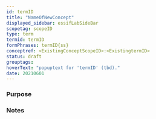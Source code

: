 ```yaml
---
id: termID
title: "NameOfNewConcept"
displayed_sidebar: essifLabSideBar
scopetag: scopeID
type: term
termid: termID
formPhrases: termID{ss}
conceptref: <ExistingConceptScopeID>:<ExistingtermID>
status: draft
grouptags:
hoverText: "popuptext for 'termID' (tbd)."
date: 20210601
---
```

<!--A Term is a word or phrase that is used in at least one scope (context and/or for specific purposes) to refer to some concept.
Please fill in the placeholders in this file as follows:
- `<existing-scopeID>`: machine readable text that identifies the scope in which this term is defined;
- `<Existing Scope>`: human readable text that identifies the scope in which this term is defined;
- `<new-termID>`: machine readable text that identifies this term within <existing-scopeID>;
- `<New Term>`: human readable text that identifies this term within <Existing Scope>;
- `<ExistingConceptScopeID>`: identifier of the scope in which the concept, to which the new term will refer, is known;
- `<ExistingtermID>`: machine readable identifier that identifies a concept within <ExistingConceptScopeID>
-->

### Purpose
<!--State the purpose(s) for which it is necessary (or at least: desirable) to define <New Term>.-->

### Notes
<!--Usually, the meaning of a term will not be _exactly_ the same as that of the concept to which it refers. Often, there are slight differences in meaning, or the term may emphasize specific characteristics of the concept, so as to accommodate specific needs of the scope in which it is defined. Please describe such deviations/emphasized characteristics in this section, and which needs that helps accommodate.-->

<!--
---
### Footnotes

[//]: # This (optional) section contains any footnotes that may have been specified in the text above.

[^1]: the text for footnote [^1] goes here.

-->